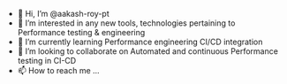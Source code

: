- 👋 Hi, I’m @aakash-roy-pt
- 👀 I’m interested in any new tools, technologies pertaining to Performance testing & engineering
- 🌱 I’m currently learning Performance engineering CI/CD integration
- 💞️ I’m looking to collaborate on Automated and continuous Performance testing in CI-CD
- 📫 How to reach me ...

<!---
aakash-roy-pt/aakash-roy-pt is a ✨ special ✨ repository because its `README.md` (this file) appears on your GitHub profile.
You can click the Preview link to take a look at your changes.
--->
